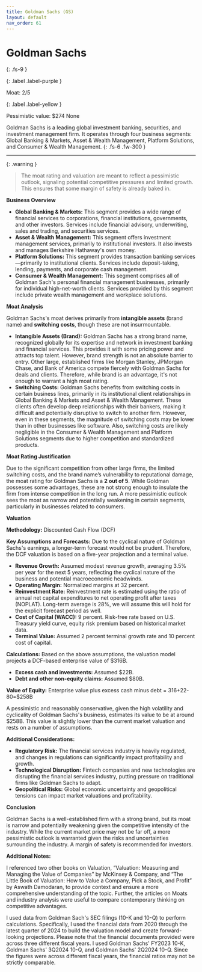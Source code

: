 ```yaml
---
title: Goldman Sachs (GS)
layout: default
nav_order: 61
---
```


# Goldman Sachs
{: .fs-9 }

{: .label .label-purple }

Moat: 2/5

{: .label .label-yellow }

Pessimistic value: $274 None

Goldman Sachs is a leading global investment banking, securities, and investment management firm. It operates through four business segments: Global Banking & Markets, Asset & Wealth Management, Platform Solutions, and Consumer & Wealth Management.
{: .fs-6 .fw-300 }

---

{: .warning } 
>The moat rating and valuation are meant to reflect a pessimistic outlook, signaling potential competitive pressures and limited growth. This ensures that some margin of safety is already baked in.

**Business Overview**

* **Global Banking & Markets:** This segment provides a wide range of financial services to corporations, financial institutions, governments, and other investors. Services include financial advisory, underwriting, sales and trading, and securities services.
* **Asset & Wealth Management:** This segment offers investment management services, primarily to institutional investors. It also invests and manages Berkshire Hathaway's own money.
* **Platform Solutions:** This segment provides transaction banking services—primarily to institutional clients. Services include deposit-taking, lending, payments, and corporate cash management.
* **Consumer & Wealth Management:** This segment comprises all of Goldman Sach's personal financial management businesses, primarily for individual high-net-worth clients. Services provided by this segment include private wealth management and workplace solutions.

**Moat Analysis**

Goldman Sachs's moat derives primarily from **intangible assets** (brand name) and **switching costs**, though these are not insurmountable.

* **Intangible Assets (Brand):** Goldman Sachs has a strong brand name, recognized globally for its expertise and network in investment banking and financial services. This provides it with some pricing power and attracts top talent. However, brand strength is not an absolute barrier to entry. Other large, established firms like Morgan Stanley, JPMorgan Chase, and Bank of America compete fiercely with Goldman Sachs for deals and clients. Therefore, while brand is an advantage, it's not enough to warrant a high moat rating.
* **Switching Costs:** Goldman Sachs benefits from switching costs in certain business lines, primarily in its institutional client relationships in Global Banking & Markets and Asset & Wealth Management. These clients often develop deep relationships with their bankers, making it difficult and potentially disruptive to switch to another firm. However, even in these segments, the magnitude of switching costs may be lower than in other businesses like software. Also, switching costs are likely negligible in the Consumer & Wealth Management and Platform Solutions segments due to higher competition and standardized products.

**Moat Rating Justification**

Due to the significant competition from other large firms, the limited switching costs, and the brand name’s vulnerability to reputational damage, the moat rating for Goldman Sachs is a **2 out of 5**.  While Goldman possesses some advantages, these are not strong enough to insulate the firm from intense competition in the long run. A more pessimistic outlook sees the moat as narrow and potentially weakening in certain segments, particularly in businesses related to consumers.

**Valuation**

**Methodology:** Discounted Cash Flow (DCF)

**Key Assumptions and Forecasts:**
Due to the cyclical nature of Goldman Sachs's earnings, a longer-term forecast would not be prudent. Therefore, the DCF valuation is based on a five-year projection and a terminal value.

* **Revenue Growth:**  Assumed modest revenue growth, averaging 3.5% per year for the next 5 years, reflecting the cyclical nature of the business and potential macroeconomic headwinds.
* **Operating Margin:** Normalized margins at 32 percent.
* **Reinvestment Rate:** Reinvestment rate is estimated using the ratio of annual net capital expenditures to net operating profit after taxes (NOPLAT). Long-term average is 28%, we will assume this will hold for the explicit forecast period as well.
* **Cost of Capital (WACC):** 9 percent. Risk-free rate based on U.S. Treasury yield curve, equity risk premium based on historical market data.
* **Terminal Value:**  Assumed 2 percent terminal growth rate and 10 percent cost of capital.

**Calculations:**
Based on the above assumptions, the valuation model projects a DCF-based enterprise value of $316B.

* **Excess cash and investments:**  Assumed $22B.
* **Debt and other non-equity claims:** Assumed $80B.

**Value of Equity:** Enterprise value plus excess cash minus debt = 316+22-80=$258B

A pessimistic and reasonably conservative, given the high volatility and cyclicality of Goldman Sachs's business, estimates its value to be at around $258B. This value is slightly lower than the current market valuation and rests on a number of assumptions.

**Additional Considerations:**

* **Regulatory Risk:** The financial services industry is heavily regulated, and changes in regulations can significantly impact profitability and growth.
* **Technological Disruption:** Fintech companies and new technologies are disrupting the financial services industry, putting pressure on traditional firms like Goldman Sachs to adapt.
* **Geopolitical Risks:** Global economic uncertainty and geopolitical tensions can impact market valuations and profitability.

**Conclusion**

Goldman Sachs is a well-established firm with a strong brand, but its moat is narrow and potentially weakening given the competitive intensity of the industry. While the current market price may not be far off, a more pessimistic outlook is warranted given the risks and uncertainties surrounding the industry. A margin of safety is recommended for investors. 


**Additional Notes:**

I referenced two other books on Valuation, “Valuation: Measuring and Managing the Value of Companies” by McKinsey & Company, and “The Little Book of Valuation: How to Value a Company, Pick a Stock, and Profit” by Aswath Damodaran, to provide context and ensure a more comprehensive understanding of the topic. Further, the articles on Moats and industry analysis were useful to compare contemporary thinking on competitive advantages.


I used data from Goldman Sach's SEC filings (10-K and 10-Q) to perform calculations.  Specifically, I used the financial data from 2020 through the latest quarter of 2024 to build the valuation model and create forward-looking projections.  Please note that the financial documents provided were across three different fiscal years. I used Goldman Sachs' FY2023 10-K, Goldman Sachs' 3Q2024 10-Q, and Goldman Sachs' 2Q2024 10-Q.  Since the figures were across different fiscal years, the financial ratios may not be strictly comparable.